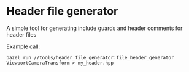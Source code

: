 # Header file generator

A simple tool for generating include guards and header comments for header files 

Example call:

```shell
bazel run //tools/header_file_generator:file_header_generator ViewportCameraTransform > my_header.hpp
```
